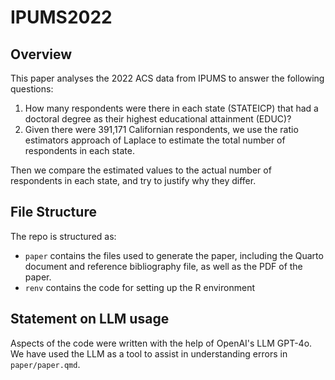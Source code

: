 # IPUMS2022

## Overview

This paper analyses the 2022 ACS data from IPUMS to answer the following questions:
1. How many respondents were there in each state (STATEICP) that had a doctoral degree as their highest educational attainment (EDUC)?
2. Given there were 391,171 Californian respondents, we use the ratio estimators approach of Laplace to estimate the total number of respondents in each state.

Then we compare the estimated values to the actual number of respondents in each state, and try to justify why they differ.

## File Structure

The repo is structured as:

- `paper` contains the files used to generate the paper, including the Quarto document and reference bibliography file, as well as the PDF of the paper.
- `renv` contains the code for setting up the R environment

## Statement on LLM usage

Aspects of the code were written with the help of OpenAI's LLM GPT-4o. We have used the LLM as a tool to assist in understanding errors in `paper/paper.qmd`.
